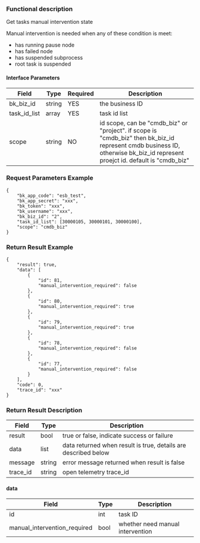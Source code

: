 ### Functional description

Get tasks manual intervention state

Manual intervention is needed when any of these condition is meet:

- has running pause node
- has failed node
- has suspended subprocess
- root task is suspended

#### Interface Parameters

| Field        | Type   | Required | Description                                                                                                                                                                 |
| ------------ | ------ | -------- | --------------------------------------------------------------------------------------------------------------------------------------------------------------------------- |
| bk_biz_id    | string | YES      | the business ID                                                                                                                                                             |
| task_id_list | array  | YES      | task id list                                                                                                                                                                |
| scope        | string | NO       | id scope, can be "cmdb_biz" or "project". if scope is "cmdb_biz" then bk_biz_id represent cmdb business ID, otherwise bk_biz_id represent proejct id. default is "cmdb_biz" |

### Request Parameters Example

```
{
    "bk_app_code": "esb_test",
    "bk_app_secret": "xxx",
    "bk_token": "xxx",
    "bk_username": "xxx",
    "bk_biz_id": "2",
    "task_id_list": [30000105, 30000101, 30000100],
    "scope": "cmdb_biz"
}
```

### Return Result Example

```
{
    "result": true,
    "data": [
        {
            "id": 81,
            "manual_intervention_required": false
        },
        {
            "id": 80,
            "manual_intervention_required": true
        },
        {
            "id": 79,
            "manual_intervention_required": true
        },
        {
            "id": 78,
            "manual_intervention_required": false
        },
        {
            "id": 77,
            "manual_intervention_required": false
        }
    ],
    "code": 0,
    "trace_id": "xxx"
}
```

### Return Result Description

| Field   | Type   | Description                                                    |
| ------- | ------ | -------------------------------------------------------------- |
| result  | bool   | true or false, indicate success or failure                     |
| data    | list   | data returned when result is true, details are described below |
| message | string | error message returned when result is false                    |
|  trace_id     |    string  | open telemetry trace_id       |


#### data
| Field                        | Type | Description                      |
| ---------------------------- | ---- | -------------------------------- |
| id                           | int  | task ID                          |
| manual_intervention_required | bool | whether need manual intervention |